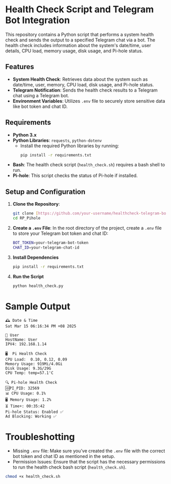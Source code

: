 # Health Check Script and Telegram Bot Integration

This repository contains a Python script that performs a system health check and sends the output to a specified Telegram chat via a bot. The health check includes information about the system's date/time, user details, CPU load, memory usage, disk usage, and Pi-hole status.

## **Features**
- **System Health Check**: Retrieves data about the system such as date/time, user, memory, CPU load, disk usage, and Pi-hole status.
- **Telegram Notification**: Sends the health check results to a Telegram chat using a Telegram bot.
- **Environment Variables**: Utilizes `.env` file to securely store sensitive data like bot token and chat ID.

## **Requirements**

- **Python 3.x**
- **Python Libraries**: `requests`, `python-dotenv`
  - Install the required Python libraries by running:
    ```bash
    pip install -r requirements.txt
    ```
- **Bash**: The health check script (`health_check.sh`) requires a bash shell to run.
- **Pi-hole**: This script checks the status of Pi-hole if installed.

## **Setup and Configuration**

1. **Clone the Repository**:
    ```bash
    git clone [https://github.com/your-username/healthcheck-telegram-bot.git](https://github.com/danielmxPeck/RP_Pihole.git)
    cd RP_Pihole
    ```

2. **Create a `.env` File**:
   In the root directory of the project, create a `.env` file to store your Telegram bot token and chat ID:
   ```bash
   BOT_TOKEN=your-telegram-bot-token
   CHAT_ID=your-telegram-chat-id


3. **Install Dependencies**
   ```bash
   pip install -r requirements.txt

4. **Run the Script**
   ```bash
   python health_check.py

  # Sample Output
  ```
🕰️ Date & Time
Sat Mar 15 06:16:34 PM +08 2025

👤 User
HostName: User
IPV4: 192.168.1.14

🖥️  Pi Health Check
CPU Load:  0.10, 0.12, 0.09
Memory Usage: 919Mi/4.0Gi
Disk Usage: 9.3G/29G
CPU Temp: temp=57.1'C

🔍 Pi-hole Health Check
🆔PI_PID: 32569
📊 CPU Usage: 0.1%
🖥️ Memory Usage: 1.2%
⏳ Time+: 00:35:42
Pi-hole Status: Enabled ✅
Ad Blocking: Working ✅
```

# Troubleshotting
- Missing `.env` file: Make sure you’ve created the `.env` file with the correct bot token and chat ID as mentioned in the setup.
- Permission Issues: Ensure that the script has the necessary permissions to run the health check bash script (`health_check.sh`).
```bash
chmod +x health_check.sh


